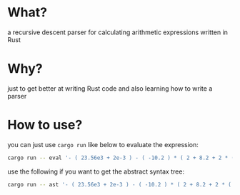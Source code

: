 # What?

a recursive descent parser for calculating arithmetic expressions written in Rust

# Why?

just to get better at writing Rust code and also learning how to write a parser

# How to use?

you can just use `cargo run` like below to evaluate the expression:

```bash
cargo run -- eval '- ( 23.56e3 + 2e-3 ) - ( -10.2 ) * ( 2 + 8.2 + 2 * ( 4 + 5 ) ) ^ 2.2'
```

use the following if you want to get the abstract syntax tree:

```bash
cargo run -- ast '- ( 23.56e3 + 2e-3 ) - ( -10.2 ) * ( 2 + 8.2 + 2 * ( 4 + 5 ) ) ^ 2.2'
```
